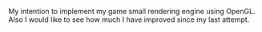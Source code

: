My intention to implement my game small rendering engine using OpenGL.
Also I would like to see how much I have improved since my last attempt.

